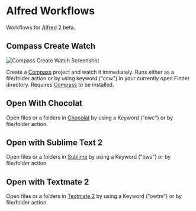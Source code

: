 Alfred Workflows
================
Workflows for [Alfred](http://www.alfredapp.com/) 2 beta.

Compass Create Watch
---

![Compass Create Watch Screenshot](http://github.com/franzheidl/alfred-workflows/raw/master/screenshots/ccw_keyword.png)

Create a [Compass](http://compass-style.org/) project and watch it immediately. Runs either as a file/folder action or by using keyword ("ccw") in your currently open Finder directory. Requires [Compass](http://compass-style.org/) to be installed.

Open With Chocolat
---
Open files or a folders in [Chocolat](http://www.chocolatapp.com) by using a Keyword ("owc") or by file/folder action.


Open with Sublime Text 2
---
Open files or a folders in [Sublime](http://www.sublimetext.com/) by using a Keyword ("ows") or by file/folder action.

Open with Textmate 2
---
Open files or a folders in [Textmate 2](https://github.com/textmate/textmate) by using a Keyword ("owtm") or by file/folder action.